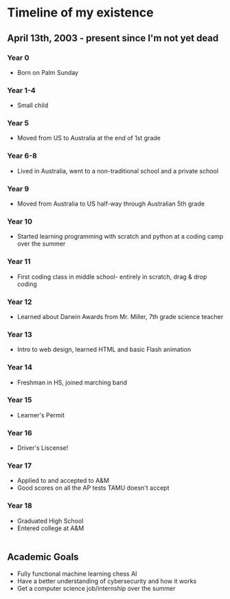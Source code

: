 # Timeline of my existence
## April 13th, 2003 - present since I'm not yet dead

### Year 0
- Born on Palm Sunday
### Year 1-4
- Small child
### Year 5
- Moved from US to Australia at the end of 1st grade
### Year 6-8
- Lived in Australia, went to a non-traditional school and a private school
### Year 9
- Moved from Australia to US half-way through Australian 5th grade
### Year 10
- Started learning programming with scratch and python at a coding camp over the summer
### Year 11
- First coding class in middle school- entirely in scratch, drag & drop coding
### Year 12
- Learned about Darwin Awards from Mr. Miller, 7th grade science teacher
### Year 13
- Intro to web design, learned HTML and basic Flash animation
### Year 14
- Freshman in HS, joined marching band
### Year 15
- Learner's Permit
### Year 16
- Driver's Liscense!
### Year 17
- Applied to and accepted to A&M
- Good scores on all the AP tests TAMU doesn't accept
### Year 18
- Graduated High School
- Entered college at A&M<br><br>

## Academic Goals
- Fully functional machine learning chess AI
- Have a better understanding of cybersecurity and how it works
- Get a computer science job/internship over the summer